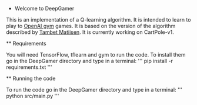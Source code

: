 * Welcome to DeepGamer

This is an implementation of a Q-learning algorithm. It is intended to learn to play to <a href=https://gym.openai.com/envs/>OpenAI gym</a> games. 
It is based on the version of the algorithm described by <a href=http://neuro.cs.ut.ee/demystifying-deep-reinforcement-learning/>Tambet Matiisen</a>. It is currently working on CartPole-v1. 

** Requirements

You will need TensorFlow, tflearn and gym to run the code. To install them go in the DeepGamer directory and type in a terminal:
'''
pip install -r requirements.txt
'''

** Running the code

To run the code go in the DeepGamer directory and type in a terminal:
'''
python src/main.py
'''